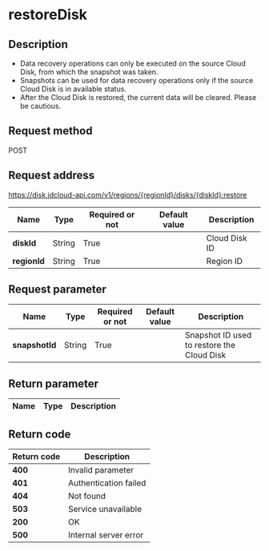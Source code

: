 # restoreDisk


## Description
-   Data recovery operations can only be executed on the source Cloud Disk, from which the snapshot was taken.
-   Snapshots can be used for data recovery operations only if the source Cloud Disk is in available status.
-   After the Cloud Disk is restored, the current data will be cleared. Please be cautious.


## Request method
POST

## Request address
https://disk.jdcloud-api.com/v1/regions/{regionId}/disks/{diskId}:restore

|Name|Type|Required or not|Default value|Description|
|---|---|---|---|---|
|**diskId**|String|True||Cloud Disk ID|
|**regionId**|String|True||Region ID|

## Request parameter
|Name|Type|Required or not|Default value|Description|
|---|---|---|---|---|
|**snapshotId**|String|True||Snapshot ID used to restore the Cloud Disk|


## Return parameter
|Name|Type|Description|
|---|---|---|



## Return code
|Return code|Description|
|---|---|
|**400**|Invalid parameter|
|**401**|Authentication failed|
|**404**|Not found|
|**503**|Service unavailable|
|**200**|OK|
|**500**|Internal server error|

